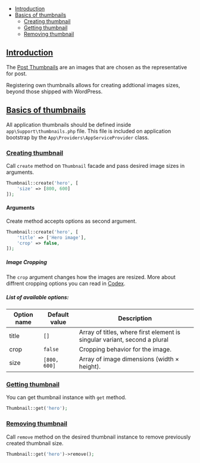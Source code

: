 - [Introduction](#introduction)
- [Basics of thumbnails](#basics-of-thumbnails)
    + [Creating thumbnail](#creating-thumbnail)
    + [Getting thumbnail](#getting-thumbnail)
    + [Removing thumbnail](#removing-thumbnail)


<a name="introduction"></a>
## [Introduction](#introduction)

The [Post Thumbnails](https://codex.wordpress.org/Post_Thumbnails) are an images that are chosen as the representative for post.

Registering own thumbnails allows for creating addtional images sizes, beyond those shipped with WordPress.

<a name="basics-of-thumbnails"></a>
## [Basics of thumbnails](#basics-of-thumbnails)

All application thumbnails should be defined inside `app\Support\thumbnails.php` file. This file is included on application bootstrap by the `App\Providers\AppServiceProvider` class.

<a name="creating-thumbnail"></a>
### [Creating thumbnail](#creating-thumbnail)

Call `create` method on `Thumbnail` facade and pass desired image sizes in arguments.

```php
Thumbnail::create('hero', [
    'size' => [800, 600]
]);
```

#### Arguments

Create method accepts options as second argument.

```php
Thumbnail::create('hero', [
    'title' => ['Hero image'],
    'crop' => false,
]);
```

##### Image Cropping

The `crop` argument changes how the images are resized. More about diffrent cropping options you can read in [Codex](https://developer.wordpress.org/reference/functions/add_image_size/#crop-mode).

##### List of available options:

| Option name | Default value | Description |
|---------|---------|---------|
| title | `[]` | Array of titles, where first element is singular variant, second a plural |
| crop | `false` | Cropping behavior for the image. |
| size | `[800, 600]` | Array of image dimensions (width × height). |

<a name="getting-thumbnail"></a>
### [Getting thumbnail](#getting-thumbnail)

You can get thumbnail instance with `get` method.

```php
Thumbnail::get('hero');
```

<a name="removing-thumbnail"></a>
### [Removing thumbnail](#removing-thumbnail)

Call `remove` method on the desired thumbnail instance to remove previously created thumbnail size.

```php
Thumbnail::get('hero')->remove();
```
